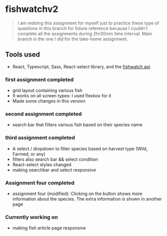 # fishwatchv2

> I am redoing this assignment for myself just to practice these type of questions in this branch for future reference because I couldn't complete all the assignments during 2hr30min time interval. Main branch is the one I did for the take-home assignment.

## Tools used

- React, Typescript, Sass, React-select library, and the [fishwatch api](https://www.fishwatch.gov/developers)

### first assignment completed

- grid layout containing various fish
- It works on all screen types: I used flexbox for it
- Made some changes in this version

### second assignment completed

- search bar that filters various fish based on their species name

### third assignment completed

- A select / dropdown to filter species based on harvest type (Wild, Farmed, or any)
- filters also search bar && select condition
- React-select styles changed
- making searchbar and select responsive

### Assignment four completed
- assignment four (modified): Clicking on the button shows more information about the species. The extra information is shown in another page

### Currently working on 
- making fish article page responsive


